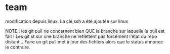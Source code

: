 # team

modification depuis linux.
La clé ssh a été ajoutée sur linux

NOTE : les git pull ne concernent bien QUE la branche sur laquelle le pull est fait !
Les git st sur une branche ne reflettent pas forcément l'état du repo distant... Faire un git pull met à jour des fichiers alors que le status annonce le contraire.

